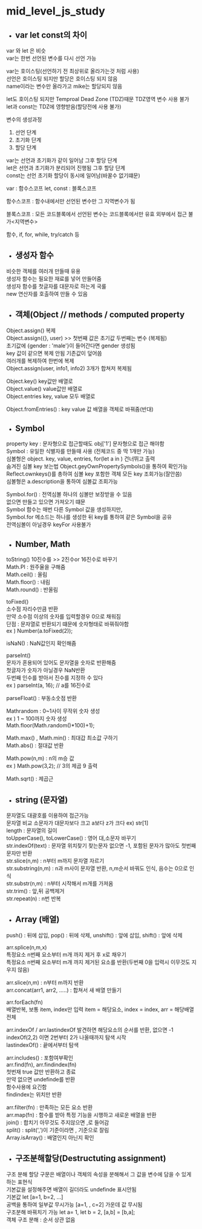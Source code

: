 # mid_level_js_study
 
- ## var let const의 차이   

var 와 let 은 비슷    
var는 한번 선언된 변수를 다시 선언 가능    

var는 호이스팅(선언하기 전 최상위로 올라가는것 처럼 사용)     
선언은 호이스팅 되지만 할당은 호이스팅 되지 않음     
name이라는 변수만 올라가고 mike는 할당되지 않음    

let도 호이스팅 되지만 
Temproal Dead Zone (TDZ)때문  TDZ영역 변수 사용 불가    
let과 const는 TDZ에 영향받음(할당전에 사용 불가)    

변수의 생성과정
1. 선언 단계
2. 초기화 단계
3. 할당 단계

var는 선언과 초기화가 같이 일어남 그후 할당 단계    
let은 선언과 초기화가 분리되어 진행됨 그후 할당 단계    
const는 선언 초기화 할당이 동시에 일어남(바꿀수 없기떄문)    

var : 함수스코프 
let, const : 블록스코프

함수스코프 : 함수내에서만 선언된 변수만 그 지역변수가 됨

블록스코프 : 모든 코드블록에서 선언된 변수는 코드블록에서만 유효 외부에서 접근 불가<지역변수>

함수, if, for, while, try/catch 등

- ## 생성자 함수

비슷한 객체를 여러개 만들때 유용   
생성자 함수는 필요한 재료를 넣어 만들어줌    
생성자 함수를 첫글자를 대문자로 하는게 국룰    
new 연산자를 호출하여 만들 수 있음    

- ## 객체(Object // methods / computed property

Object.assign() 복제    
Object.assign({}, user) >> 첫번째 값은 초기값 두번째는 변수 (복제됨)    
초기값에 {gender : 'male'}이 들어간다면 gender 생성됨     
key 값이 같으면 복제 안됨 기존값이 덮어씀      
여러개를 복제하여 한번에 복제    
Object.assign(user, info1, info2) 3개가 합쳐저 복제됨   

Object.key() key값만 배열로    
Object.value() value값만 배열로    
Object.entries key, value 모두 배열로   

Object.fromEntries() : key value 값 배열을 객체로 바꿔줌(반대)

- ## Symbol

property key : 문자형으로 접근할때도 obj['1'] 문자형으로 접근 해야함   
Symbol : 유일한 식별자를 만들때 사용 (전체코드 중 딱 1개만 가능)  
심볼형은 object. key, value, entries, for(let a in ) 건너뛰고 출력   
숨겨진 심볼 key 보는법 Object.geyOwnPropertySymbols()을 통하여 확인가능     
Reflect.ownkeys()를 총하여 심볼 key 포함한 객체 모든 key 조회가능(잘안씀)    
심볼형은 a.description을 통하여 심볼값 조회가능   

Symbol.for() : 전역심볼
하나의 심볼만 보장받을 수 있음   
없으면 만들고 있으면 가져오기 떄문    
Symbol 함수는 매번 다른 Symbol 값을 생성하지만,   
Symbol.for 메소드는 하나를 생성한 뒤 key를 통하여 같은 Symbol을 공유   
전역심볼이 아닐경우 keyFor 사용불가   

- ## Number, Math
toString() 10진수를 >> 2진수or 16진수로 바꾸기   
Math.PI : 원주율을 구해줌   
Math.ceil() : 올림   
Math.floor() : 내림   
Math.round() : 반올림  

toFixed()  
소수점 자리수만큼 반환   
만약 소수점 이상의 숫자를 입력할경우 0으로 채워짐     
단점 : 문자열로 반환되기 떄문에 숫자형태로 바꿔줘야함     
ex ) Number(a.toFixed(2));   

isNaN() : NaN값인지 확인해줌   

parseInt()  
문자가 혼용되어 있어도 문자열을 숫자로 반환해줌   
첫글자가 숫자가 아닐경우 NaN반환   
두번째 인수를 받아서 진수를 지정하 수 있다  
ex ) parseInt(a, 16); // a를 16진수로

parseFloat() : 부동소숫점 반환  

Mathrandom : 0~1사이 무작위 숫자 생성     
ex ) 1 ~ 100까지 숫자 생성     
Math.floor(Math.random()*100)+1);     

Math.max() , Math.min()  : 최대갑 최소값 구하기   
Math.abs() : 절대값 반환   

Math.pow(n,m) : n의 m승 값   
ex ) Math.pow(3,2); // 3의 제곱 9 출력

Math.sqrt() : 제곱근

- ## string (문자열)
문자열도 대괄호를 이용하여 접근가능   
문자열 비교 소문자가 대문자보다 크고 a보다 z가 크다
ex) str[1]   
length : 문자열의 길이     
toUpperCase(), toLowerCase() : 영어 대,소문자 바꾸기   
str.indexOf(text) : 문자열 위치찾기 찾는문자 없으면 -1, 포함된 문자가 많아도 첫번째 문자만 반환    
str.slice(n,m) : n부터 m까지 문자열 자르기      
str.substring(n,m) : n과 m사이 문자열 반환, n,m순서 바꿔도 인식, 음수는 0으로 인식   
str.substr(n,m) : n부터 시작해서 m개를 가져옴     
str.trim() : 앞,뒤 공백제거    
str.repeat(n) : n번 반복   

- ## Array (배열)

push() : 뒤에 삽입, pop() : 뒤에 삭제, unshift() : 앞에 삽입, shift() : 앞에 삭제     

arr.splice(n,m,x)    
특정요소 n번째 요소부터 m개 까지 제거 후 x로 채우기        
특정요소 n번째 요소부터 m개 까지 제거된 요소를 반환(두번째 0을 입력시 이무것도 지우지 않음)    

arr.slice(n,m) : n부터 m까지 반환      
arr.concat(arr1, arr2, .....) : 합쳐서 새 배열 만들기   

arr.forEach(fn)     
배열반복, 보통 item, index만 입력
item = 해당요소, index = index, arr = 해당배열전체    

arr.indexOf / arr.lastindexOf
발견하면 해당요소의 순서를 반환, 없으면 -1    
indexOf(2,2) 이면 2번부터 2가 나올때까지 탐색 시작    
lastindexOf() : 끝에서부터 탐색    

arr.includes() : 포함여부확인    
arr.find(fn), arr.findindex(fn)    
첫번재 true 값만 반환하고 종료    
만약 없으면 undefinde를 반환    
함수사용에 요긴함     
findindex는 위치만 반환    

arr.filter(fn) : 만족하는 모든 요소 반환     
arr.map(fn) : 함수를 받아 특정 기능을 시행하고 새로운 배열을 반환    
join() : 합치기 아무것도 주지않으면 ,로 들어감      
split() : split(',')이 기준이라면 , 기준으로 잘림     
Array.isArray() : 배열인지 아닌지 확인

- ## 구조분해할당(Destructuting assignment)
구조 분해 할당 구문은 배열이나 객체의 속성을 분해해서 그 값을 변수에 담을 수 있게 하는 표현식     
기본값을 설정해주면 배열이 길더라도 undefinde 표시안됨      
기본값 let [a=1, b=2, ...]      
공백을 통하여 일부값 무시가능 [a=1, , c=2] 가운데 값 무시됨      
구조분해 바꿔치기 가능
let a= 1, let b = 2, [a,b] = [b,a];      
객체 구조 분해 : 순서 상관 없음
